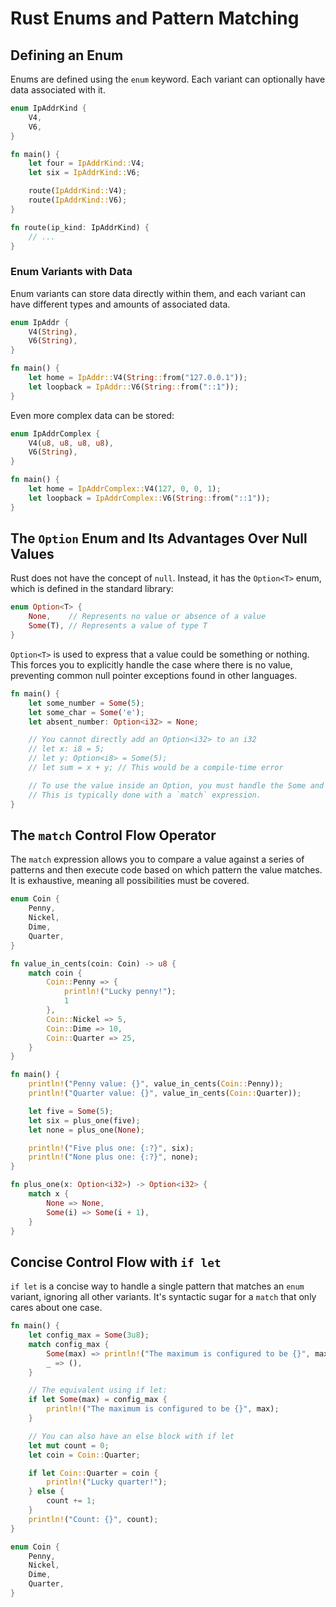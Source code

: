 # Rust Enums and Pattern Matching

## Defining an Enum

Enums are defined using the `enum` keyword. Each variant can optionally have data associated with it.

```rust
enum IpAddrKind {
    V4,
    V6,
}

fn main() {
    let four = IpAddrKind::V4;
    let six = IpAddrKind::V6;

    route(IpAddrKind::V4);
    route(IpAddrKind::V6);
}

fn route(ip_kind: IpAddrKind) {
    // ...
}
```

### Enum Variants with Data

Enum variants can store data directly within them, and each variant can have different types and amounts of associated data.

```rust
enum IpAddr {
    V4(String),
    V6(String),
}

fn main() {
    let home = IpAddr::V4(String::from("127.0.0.1"));
    let loopback = IpAddr::V6(String::from("::1"));
}
```

Even more complex data can be stored:

```rust
enum IpAddrComplex {
    V4(u8, u8, u8, u8),
    V6(String),
}

fn main() {
    let home = IpAddrComplex::V4(127, 0, 0, 1);
    let loopback = IpAddrComplex::V6(String::from("::1"));
}
```

## The `Option` Enum and Its Advantages Over Null Values

Rust does not have the concept of `null`. Instead, it has the `Option<T>` enum, which is defined in the standard library:

```rust
enum Option<T> {
    None,    // Represents no value or absence of a value
    Some(T), // Represents a value of type T
}
```

`Option<T>` is used to express that a value could be something or nothing. This forces you to explicitly handle the case where there is no value, preventing common null pointer exceptions found in other languages.

```rust
fn main() {
    let some_number = Some(5);
    let some_char = Some('e');
    let absent_number: Option<i32> = None;

    // You cannot directly add an Option<i32> to an i32
    // let x: i8 = 5;
    // let y: Option<i8> = Some(5);
    // let sum = x + y; // This would be a compile-time error

    // To use the value inside an Option, you must handle the Some and None cases.
    // This is typically done with a `match` expression.
}
```

## The `match` Control Flow Operator

The `match` expression allows you to compare a value against a series of patterns and then execute code based on which pattern the value matches. It is exhaustive, meaning all possibilities must be covered.

```rust
enum Coin {
    Penny,
    Nickel,
    Dime,
    Quarter,
}

fn value_in_cents(coin: Coin) -> u8 {
    match coin {
        Coin::Penny => {
            println!("Lucky penny!");
            1
        },
        Coin::Nickel => 5,
        Coin::Dime => 10,
        Coin::Quarter => 25,
    }
}

fn main() {
    println!("Penny value: {}", value_in_cents(Coin::Penny));
    println!("Quarter value: {}", value_in_cents(Coin::Quarter));

    let five = Some(5);
    let six = plus_one(five);
    let none = plus_one(None);

    println!("Five plus one: {:?}", six);
    println!("None plus one: {:?}", none);
}

fn plus_one(x: Option<i32>) -> Option<i32> {
    match x {
        None => None,
        Some(i) => Some(i + 1),
    }
}
```

## Concise Control Flow with `if let`

`if let` is a concise way to handle a single pattern that matches an `enum` variant, ignoring all other variants. It's syntactic sugar for a `match` that only cares about one case.

```rust
fn main() {
    let config_max = Some(3u8);
    match config_max {
        Some(max) => println!("The maximum is configured to be {}", max),
        _ => (),
    }

    // The equivalent using if let:
    if let Some(max) = config_max {
        println!("The maximum is configured to be {}", max);
    }

    // You can also have an else block with if let
    let mut count = 0;
    let coin = Coin::Quarter;

    if let Coin::Quarter = coin {
        println!("Lucky quarter!");
    } else {
        count += 1;
    }
    println!("Count: {}", count);
}

enum Coin {
    Penny,
    Nickel,
    Dime,
    Quarter,
}
```

